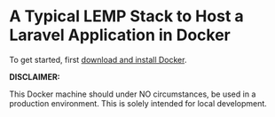 A Typical LEMP Stack to Host a Laravel Application in Docker
=============================

To get started, first [download and install Docker](https://docs.docker.com/engine/installation/).

**DISCLAIMER:**

This Docker machine should under NO circumstances, be used in a production environment. This is solely intended for local development. 
